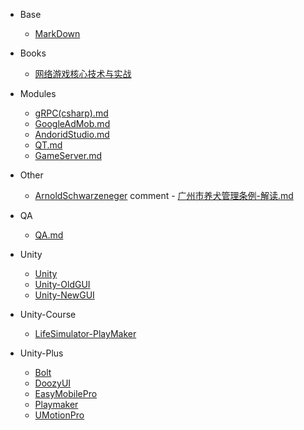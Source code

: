 - Base
  - [MarkDown](/md/Base/MarkDown.md)

- Books
  - [网络游戏核心技术与实战](/md/Books/网络游戏核心技术与实战.md)

- Modules
  - [gRPC(csharp).md](/md/Modules/gRPC(csharp).md)
  - [GoogleAdMob.md](/md/Modules/GoogleAdMob.md)
  - [AndoridStudio.md](/md/Modules/AndoridStudio.md)
  - [QT.md](/md/Modules/QT.md)
  - [GameServer.md](/md/Modules/GameServer.md)

- Other
  - [ArnoldSchwarzeneger](/md/Other/ArnoldSchwarzeneger.md)
  comment - [广州市养犬管理条例-解读.md](/md/Other/广州市养犬管理条例-解读.md)
  
- QA
  - [QA.md](/md/QA/QA.md)

- Unity
  - [Unity](/md/Unity/Unity.md)
  - [Unity-OldGUI](/md/Unity/Unity-OldGUI.md)
  - [Unity-NewGUI](/md/Unity/Unity-NewGUI.md)

- Unity-Course
  - [LifeSimulator-PlayMaker](/md/Unity-Course/LifeSimulator-PlayMaker.md)

- Unity-Plus
  - [Bolt](/md/Unity-Plus/Bolt.md) 
  - [DoozyUI](/md/Unity-Plus/DoozyUI.md)
  - [EasyMobilePro](/md/Unity-Plus/EasyMobilePro.md)
  - [Playmaker](/md/Unity-Plus/Playmaker.md)
  - [UMotionPro](/md/Unity-Plus/UMotionPro.md)
  
  
  